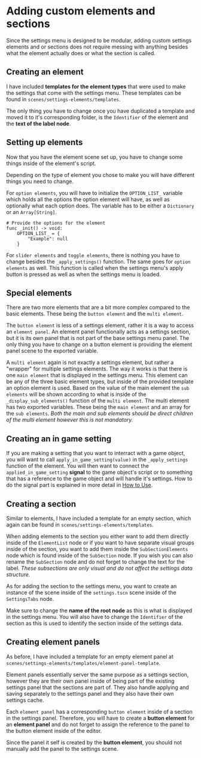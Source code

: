 # Adding custom elements and sections

Since the settings menu is designed to be modular, adding custom settings elements and or sections does not require messing with anything besides what the element actually does or what the section is called.

## Creating an element

I have included **templates for the element types** that were used to make the settings that come with the settings menu. These templates can be found in `scenes/settings-elements/templates`.

The only thing you have to change once you have duplicated a template and moved it to it's corresponding folder, is the `Identifier` of the element and the **text of the label node**.

## Setting up elements

Now that you have the element scene set up, you have to change some things inside of the element's script.

Depending on the type of element you chose to make you will have different things you need to change.

For `option elements`, you will have to initialize the `OPTION_LIST_` variable which holds all the options the option element will have, as well as optionally what each option does. The variable has to be either a `Dictionary` or an `Array[String]`.
```
# Provide the options for the element
func _init() -> void:
	OPTION_LIST_ = {
		"Example": null
	}
```

For `slider elements` and `toggle elements`, there is nothing you have to change besides the `_apply_settings()` function. The same goes for `option elements` as well. This function is called when the settings menu's apply button is pressed as well as when the settings menu is loaded.

## Special elements

There are two more elements that are a bit more complex compared to the basic elements. These being the `button element` and the `multi element`.

The `button element` is less of a settings element, rather it is a way to access an `element panel`. An element panel functionally acts as a settings section, but it is its own panel that is not part of the base settings menu panel. The only thing you have to change on a button element is providing the element panel scene to the exported variable.

A `multi element` again is not exactly a settings element, but rather a "wrapper" for multiple settings elements. The way it works is that there is one `main element` that is displayed in the settings menu. This element can be any of the three basic element types, but inside of the provided template an option element is used. Based on the value of the main element the `sub elements` will be shown according to what is inside of the `_display_sub_elements()` function of the `multi element`. The multi element has two exported variables. These being the `main element` and an array for the `sub elements`. *Both the main and sub elements should be direct children of the multi element however this is not mandatory.*

## Creating an in game setting

If you are making a setting that you want to interract with a game object, you will want to call `apply_in_game_setting(value)` in the `_apply_settings` function of the element. You will then want to connect the `applied_in_game_setting` **signal** to the game object's script or to something that has a reference to the game object and will handle it's settings. How to do the signal part is explained in more detail in [How to Use](how_to_use.md#how-to-set-up-in-game-settings).

## Creating a section

Similar to elements, I have included a template for an empty section, which again can be found in `scenes/settings-elements/templates`.

When adding elements to the section you either want to add them directly inside of the `ElementList` node or if you want to have separate visual groups inside of the section, you want to add them inside the `SubSectionElements` node which is found inside of the `SubSection` node. If you wish you can also rename the `SubSection` node and do not forget to change the text for the label. *These subsections are only visual and do not affect the settings data structure.*

As for adding the section to the settings menu, you want to create an instance of the scene inside of the `settings.tscn` scene inside of the `SettingsTabs` node.

Make sure to change the **name of the root node** as this is what is displayed in the settings menu. You will also have to change the `Identifier` of the section as this is used to identify the section inside of the settings data.

## Creating element panels

As before, I have included a template for an empty element panel at `scenes/settings-elements/templates/element-panel-template`.

Element panels essentially server the same purpose as a settings section, however they are their own panel inside of being part of the existing settings panel that the sections are part of. They also handle applying and saving separately to the settings panel and they also have their own settings cache.

Each `element panel` has a corresponding `button element` inside of a section in the settings panel. Therefore, you will have to create a **button element** for an **element panel** and do not forget to assign the reference to the panel to the button element inside of the editor.

Since the panel it self is created by the **button element**, you should not manually add the panel to the settings scene.
